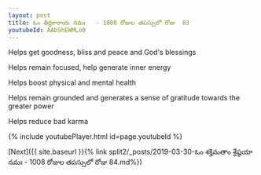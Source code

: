 ```yaml
---
layout: post
title: ఓం తీర్థకారాయ నమః   - 1008 రోజుల తపస్సులో రోజు  83
youtubeId: AAbShEWMLo0
---
```

 
 
Helps get goodness, bliss and peace and God's blessings
 
Helps remain focused, help generate inner energy 
 
Helps boost physical and mental health 
 
Helps remain grounded and generates a sense of gratitude towards the greater power 
 
Helps reduce bad karma
 
 
 
 


{% include youtubePlayer.html id=page.youtubeId %}
 
[Next]({{ site.baseurl }}{% link  split2/_posts/2019-03-30-ఓం శక్తిమతాం శ్రేష్ఠయా నమః   - 1008 రోజుల తపస్సులో రోజు  84.md%})
 
